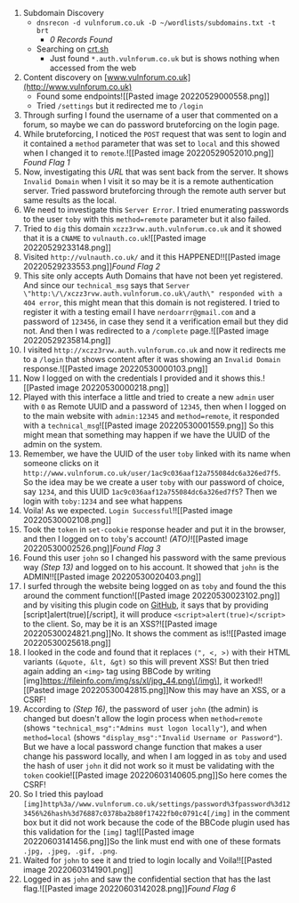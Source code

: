 1. Subdomain Discovery
	- `dnsrecon -d vulnforum.co.uk -D ~/wordlists/subdomains.txt -t brt`
		- *0 Records Found*
	- Searching on [crt.sh](https://crt.sh/?q=vulnforum.co.uk)
		- Just found `*.auth.vulnforum.co.uk` but is shows nothing when accessed from the web
2. Content discovery on [www.vulnforum.co.uk](http://www.vulnforum.co.uk)
	- Found some endpoints![[Pasted image 20220529000558.png]]
	- Tried `/settings` but it redirected me to `/login`
3. Through surfing I found the username of a user that commented on a forum, so maybe we can do password bruteforcing on the login page.
4. While bruteforcing, I noticed the `POST` request that was sent to login and it contained a `method` parameter that was set to `local` and this showed when I changed it to `remote`.![[Pasted image 20220529052010.png]] *Found Flag 1*
5. Now, investigating this *URL* that was sent back from the server. It shows `Invalid Domain` when I visit it so may be it is a remote authentication server. Tried password bruteforcing through the remote auth server but same results as the local.
6. We need to investigate this `Server Error`. I tried enumerating passwords to the user `toby` with this `method=remote` parameter but it also failed.
7. Tried to `dig` this domain `xczz3rvw.auth.vulnforum.co.uk` and it showed that it is a `CNAME` to `vulnauth.co.uk`![[Pasted image 20220529233148.png]]
8. Visited `http://vulnauth.co.uk/` and it this HAPPENED!![[Pasted image 20220529233553.png]]*Found Flag 2*
9. This site only accepts Auth Domains that have not been yet registered. And since our `technical_msg` says that `Server \"http:\/\/xczz3rvw.auth.vulnforum.co.uk\/auth\" responded with a 404 error`, this might mean that this domain is not registered. I tried to register it with a testing email I have `nerdoarrr@gmail.com` and a password of `123456`, in case they send it a verification email but they did not. And then I was redirected to a `/complete` page.![[Pasted image 20220529235814.png]]
10. I visited `http://xczz3rvw.auth.vulnforum.co.uk` and now it redirects me to a `/login` that shows content after it was showing an `Invalid Domain` response.![[Pasted image 20220530000103.png]]
11. Now I logged on with the credentials I provided and it shows this.![[Pasted image 20220530000218.png]]
12. Played with this interface a little and tried to create a new `admin` user with `0` as Remote UUID and a password of `12345`, then when I logged on to the main website with `admin:12345` and `method=remote`, it responded with a `technical_msg`![[Pasted image 20220530001559.png]] So this might mean that something may happen if we have the UUID of the admin on the system.
13. Remember, we have the UUID of the user `toby` linked with its name when someone clicks on it `http://www.vulnforum.co.uk/user/1ac9c036aaf12a755084dc6a326ed7f5`. So the idea may be we create a user `toby` with our password of choice, say `1234`, and this UUID `1ac9c036aaf12a755084dc6a326ed7f5`? Then we login with `toby:1234` and see what happens
14. Voila! As we expected. `Login Successful`!![[Pasted image 20220530002108.png]]
15. Took the `token` in `set-cookie` response header and put it in the browser, and then I logged on to `toby`'s account! *(ATO)*![[Pasted image 20220530002526.png]]*Found Flag 3*
16. Found this user `john` so I changed his password with the same previous way *(Step 13)* and logged on to his account. It showed that `john` is the ADMIN!![[Pasted image 20220530020403.png]]
17. I surfed through the website being logged on as `toby` and found the this around the comment function![[Pasted image 20220530023102.png]] and by visiting this plugin code on [GitHub](https://github.com/code-for-sites/bbcode_plugin), it says that by providing \[script\]alert(true)\[/script\], it will produce `<script>alert(true)</script>` to the client. So, may be it is an XSS?![[Pasted image 20220530024821.png]]No. It shows the comment as is!![[Pasted image 20220530025618.png]]
18. I looked in the code and found that it replaces `(", <, >)` with their HTML variants `(&quote, &lt, &gt)` so this will prevent XSS! But then tried again adding an `<img>` tag using BBCode by writing \[img\]https://fileinfo.com/img/ss/xl/jpg_44.png\[/img\], it worked!![[Pasted image 20220530042815.png]]Now this may have an XSS, or a CSRF!
19. According to *(Step 16)*, the password of user `john` (the admin) is changed but doesn't allow the login process when `method=remote` (shows `"technical_msg":"Admins must logon locally"`), and when `method=local` (shows `"display_msg":"Invalid Username or Password"`). But we have a local password change function that makes a user change his password locally, and when I am logged in as `toby` and used the hash of user `john` it did not work so it must be validating with the `token` cookie![[Pasted image 20220603140605.png]]So here comes the CSRF!
20. So I tried this payload `[img]http%3a//www.vulnforum.co.uk/settings/password%3fpassword%3d123456%26hash%3d76887c0378ba2b80f17422fb0c0791c4[/img]` in the comment box but it did not work because the code of the BBCode plugin used has this validation for the `[img]` tag![[Pasted image 20220603141456.png]]So the link must end with one of these formats `.jpg, .jpeg, .gif, .png`.
21. Waited for `john` to see it and tried to login locally and Voila!![[Pasted image 20220603141901.png]]
22. Logged in as `john` and saw the confidential section that has the last flag.![[Pasted image 20220603142028.png]]*Found Flag 6*